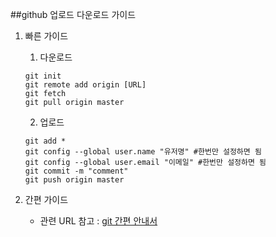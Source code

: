  ##github 업로드 다운로드 가이드


1.    빠른 가이드

      1.  다운로드

      ```shell
      git init
      git remote add origin [URL]
      git fetch 
      git pull origin master
      ```

      2.  업로드

      ```shell
      git add *
      git config --global user.name "유저명" #한번만 설정하면 됨
      git config --global user.email "이메일" #한번만 설정하면 됨
      git commit -m "comment"
      git push origin master
      ```

2.    간편 가이드

      - 관련 URL 참고 : [git 간편 안내서](https://rogerdudler.github.io/git-guide/index.ko.html)


